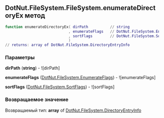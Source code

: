 ## DotNut.FileSystem.FileSystem.enumerateDirectoryEx метод


```lua
function enumerateDirectoryEx( dirPath          // string
                             , enumerateFlags   // DotNut.FileSystem.EnumerateFlags
                             , sortFlags        // DotNut.FileSystem.SortFlags
                             )
// returns: array of DotNut.FileSystem.DirectoryEntryInfo
```


### Параметры

**dirPath** (**string**) - ![dirPath]

**enumerateFlags** ([DotNut.FileSystem.EnumerateFlags](../../../DotNut/FileSystem/EnumerateFlags.md)) - ![enumerateFlags]

**sortFlags** ([DotNut.FileSystem.SortFlags](../../../DotNut/FileSystem/SortFlags.md)) - ![sortFlags]

### Возвращаемое значение

Возвращаемый тип: **array** of [DotNut.FileSystem.DirectoryEntryInfo](../../../DotNut/FileSystem/DirectoryEntryInfo.md)

